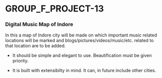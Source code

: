 # GROUP_F_PROJECT-13
### Digital Music Map of Indore

In this a map of Indore city will be made on which important music related locations will be marked and blogs/pictures/videos/music/etc. related to that location are to be added.

-  It should be simple and elegant to use. Beautification must be given priority.

-  It is built with extensibilty in mind. It can, in future include other cities.


